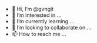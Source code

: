 - 👋 Hi, I’m @gvngit
- 👀 I’m interested in ...
- 🌱 I’m currently learning ...
- 💞️ I’m looking to collaborate on ...
- 📫 How to reach me ...

<!---
gvngit/gvngit is a ✨ special ✨ repository because its `README.md` (this file) appears on your GitHub profile.
You can click the Preview link to take a look at your changes.
--->
